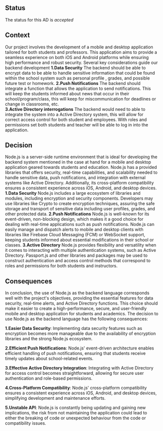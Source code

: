 ## Status

The status for this AD is _accepted_

## Context

Our project involves the development of a mobile and desktop application tailored for both students and professors. This application aims to provide a seamless experience on both iOS and Android platforms while ensuring high performance and robust security. Several key considerations guide our backend development
	**1.Data Security** 
		The backend should be able to encrypt data to be able to handle sensitive information that could be found within the school system such as personal profile ,  grades, and possible future test or homework.
	**2.Push Notifications** 
		The backend should integrate a function that allows the application to send notifications. This will keep the students informed about news that occur in their school/program/class, this will keep for miscommunication for deadlines or change in classrooms, etc.   
	**3.Active Directory interrogations**
		The backend would need to able to integrate the system into a Active Directory system, this will allow for correct access control for both student and employees. With roles and permissions set both students and teacher will be able to log in into the application.		

## Decision

Node.js is a server-side runtime environment that is ideal for developing the backend system mentioned in the case at hand for a mobile and desktop application geared towards students and education. Node.js has a provided libraries that offers security, real-time capabilities, and scalability needed to handle sensitive data, push notifications, and integration with external systems like Active Directory. Additionally, its cross-platform compatibility ensures a consistent experience across iOS, Android, and desktop devices.
**1.Data Security** 
	Node.js includes a large ecosystem of libraries and modules, including encryption and security components. Developers may use libraries like Crypto to create encryption techniques, assuring the safe storage and transport of sensitive data including user profiles, grades, and other protected data. 
**2.Push Notifications** 
	Node.js is well-known for its event-driven, non-blocking design, which makes it a good choice for dealing with real-time applications such as push notifications. Node.js can easily manage and dispatch alerts to mobile and desktop clients with libraries like Firebase Cloud Messaging (FCM) or WebSocket support, keeping students informed about essential modifications in their school or classes.
**3.Active Directory** 
	Node.js provides flexibility and versatility when it comes to interacting with multiple authentication systems, such as Active Directory. Passport.js and other libraries and packages may be used to construct authentication and access control methods that correspond to roles and permissions for both students and instructors. 

## Consequences

In conclusion, the use of Node.js as the backend language corresponds well with the project's objectives, providing the essential features for data security, real-time alerts, and Active Directory functions. This choice should make it easier to create a high-performance, secure, and user-friendly mobile and desktop application for students and academics.
The decision to use Node.js as the backend language has the following consequences:

**1.Easier Data Security**: Implementing data security features such as encryption becomes more manageable due to the availability of encryption libraries and the strong Node.js ecosystem.
    
**2.Efficient Push Notifications**: Node.js' event-driven architecture enables efficient handling of push notifications, ensuring that students receive timely updates about school-related events.

**3.Effective Active Directory Integration**: Integrating with Active Directory for access control becomes straightforward, allowing for secure user authentication and role-based permissions.
    
**4.Cross-Platform Compatibility**: Node.js' cross-platform compatibility ensures a consistent experience across iOS, Android, and desktop devices, simplifying development and maintenance efforts.

**5.Unstable API**: Node.js is constantly being updating and gaining new implications, the risk from not maintaining the application could lead to either the breaking of code or unexpected behaviour from the code or compatibility issues.   
